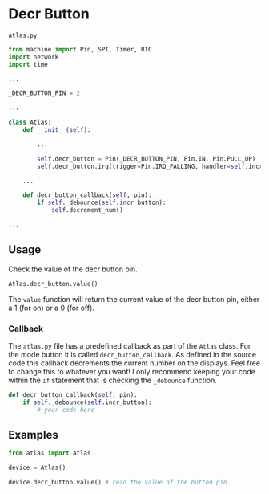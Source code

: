 # Decr Button

`atlas.py`

```python
from machine import Pin, SPI, Timer, RTC
import network
import time

...

_DECR_BUTTON_PIN = 2

...

class Atlas:
    def __init__(self):

        ...

        self.decr_button = Pin(_DECR_BUTTON_PIN, Pin.IN, Pin.PULL_UP)
        self.decr_button.irq(trigger=Pin.IRQ_FALLING, handler=self.incr_button_callback)

    ...

    def decr_button_callback(self, pin):
        if self._debounce(self.incr_button):
            self.decrement_num()

...
```

## Usage

Check the value of the decr button pin.

```python
Atlas.decr_button.value()
```

The `value` function will return the current value of the decr button pin, either a 1 (for on) or a 0 (for off).

### Callback

The `atlas.py` file has a predefined callback as part of the `Atlas` class. For the mode button it is called `decr_button_callback`. As defined in the source code this callback decrements the current number on the displays. Feel free to change this to whatever you want! I only recommend keeping your code within the `if` statement that is checking the `_debounce` function.

```python
def decr_button_callback(self, pin):
    if self._debounce(self.incr_button):
        # your code here
```

## Examples

```python
from atlas import Atlas

device = Atlas()

device.decr_button.value() # read the value of the button pin
```
